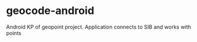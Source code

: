 # geocode-android

Android KP of geopoint project. Application connects to SIB and works with points

